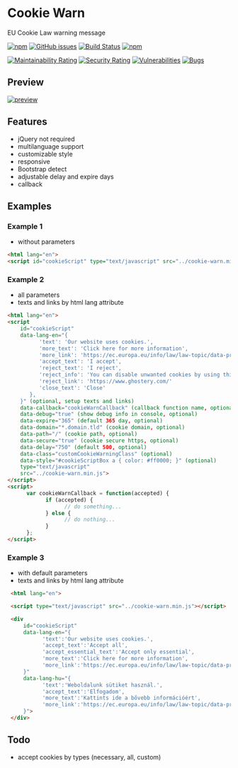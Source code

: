 # Cookie Warn

EU Cookie Law warning message

[![npm](https://img.shields.io/npm/dt/cookie-warn.svg?style=flat-square)](https://www.npmjs.com/package/cookie-warn)
[![GitHub issues](https://img.shields.io/github/issues/schalkt/cookie-warn.svg?style=flat-square)](https://github.com/schalkt/cookie-warn/issues)
[![Build Status](https://travis-ci.com/schalkt/cookie-warn.svg?branch=master)](https://travis-ci.com/schalkt/cookie-warn)
[![npm](https://img.shields.io/npm/v/cookie-warn.svg?style=flat-square)](https://www.npmjs.com/package/cookie-warn)

[![Maintainability Rating](https://sonarcloud.io/api/project_badges/measure?project=schalkt_cookie-warn&metric=sqale_rating)](https://sonarcloud.io/dashboard?id=schalkt_cookie-warn)
[![Security Rating](https://sonarcloud.io/api/project_badges/measure?project=schalkt_cookie-warn&metric=security_rating)](https://sonarcloud.io/dashboard?id=schalkt_cookie-warn)
[![Vulnerabilities](https://sonarcloud.io/api/project_badges/measure?project=schalkt_cookie-warn&metric=vulnerabilities)](https://sonarcloud.io/dashboard?id=schalkt_cookie-warn)
[![Bugs](https://sonarcloud.io/api/project_badges/measure?project=schalkt_cookie-warn&metric=bugs)](https://sonarcloud.io/dashboard?id=schalkt_cookie-warn)

## Preview

[![preview](https://img.shields.io/badge/preview-click_here-green.svg?style=flat-square)](https://projects.schalk.hu/cookie-warn/demo/)

## Features

- jQuery not required
- multilanguage support
- customizable style
- responsive
- Bootstrap detect
- adjustable delay and expire days
- callback

## Examples

### Example 1

- without parameters

```html
<html lang="en">
<script id="cookieScript" type="text/javascript" src="../cookie-warn.min.js"></script>
```

### Example 2

- all parameters
- texts and links by html lang attribute

```html
<html lang="en">
<script
    id="cookieScript"
    data-lang-en="{
          'text': 'Our website uses cookies.',
          'more_text': 'Click here for more information',
          'more_link': 'https://ec.europa.eu/info/law/law-topic/data-protection_en',
          'accept_text': 'I accept',
          'reject_text': 'I reject',
          'reject_info': 'You can disable unwanted cookies by using this program',
          'reject_link': 'https://www.ghostery.com/'
          'close_text': 'Close'
       },
    }" (optional, setup texts and links)
    data-callback="cookieWarnCallback" (callback function name, optional)
    data-debug="true" (show debug info in console, optional)
    data-expire="365" (default 365 day, optional)
    data-domain="*.domain.tld" (cookie domain, optional)
    data-path="/" (cookie path, optional)
    data-secure="true" (cookie secure https, optional)
    data-delay="750" (default 500, optional)
    data-class="customCookieWarningClass" (optional)
    data-style="#cookieScriptBox a { color: #ff0000; }" (optional)
    type="text/javascript"
    src="../cookie-warn.min.js">
</script>
<script>
      var cookieWarnCallback = function(accepted) {
            if (accepted) {
                  // do something...
            } else {
                  // do nothing...
            }
      };
</script>
```

### Example 3

- with default parameters
- texts and links by html lang attribute

```html
 <html lang="en">

 <script type="text/javascript" src="../cookie-warn.min.js"></script>

 <div
     id="cookieScript"
     data-lang-en="{
           'text':'Our website uses cookies.',
           'accept_text':'Accept all',
           'accept_essential_text':'Accept only essential',
           'more_text':'Click here for more information',
           'more_link':'https://ec.europa.eu/info/law/law-topic/data-protection_en'
     }"
     data-lang-hu="{
           'text':'Weboldalunk sütiket használ.',
           'accept_text':'Elfogadom',
           'more_text':'Kattints ide a bővebb információért',
           'more_link':'https://ec.europa.eu/info/law/law-topic/data-protection_hu'
     }">
 </div>

```

## Todo

- accept cookies by types (necessary, all, custom)
